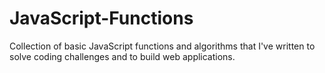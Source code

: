 # JavaScript-Functions
Collection of basic JavaScript functions and algorithms that I've written to solve coding challenges and to build web applications.
